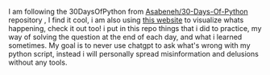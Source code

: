 I am following the 30DaysOfPython from [Asabeneh/30-Days-Of-Python](https://github.com/Asabeneh/30-Days-Of-Python) repository , I find it cool, i am also using [this website](https://pythontutor.com/) to visualize whats happening, check it out too!
i put in this repo things that i did to practice, my way of solving the question at the end of each day, and what i learned sometimes. 
My goal is to never use chatgpt to ask what's wrong with my python script, instead i will personally spread misinformation and delusions without any tools.
